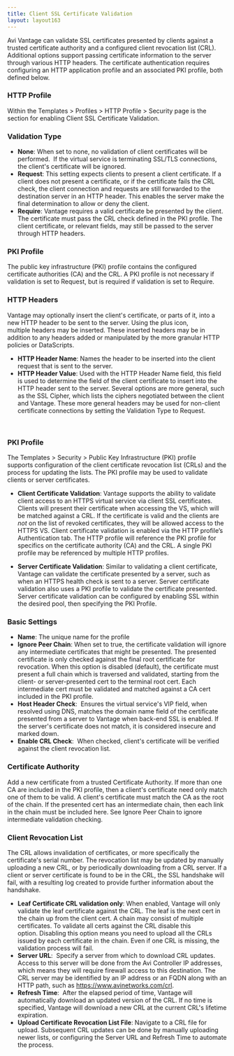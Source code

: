```yaml
---
title: Client SSL Certificate Validation
layout: layout163
---
```

Avi Vantage can validate SSL certificates presented by clients against a trusted certificate authority and a configured client revocation list (CRL). Additional options support passing certificate information to the server through various HTTP headers. The certificate authentication requires configuring an HTTP application profile and an associated PKI profile, both defined below.

### HTTP Profile

Within the Templates > Profiles > HTTP Profile > Security page is the section for enabling Client SSL Certificate Validation.

### Validation Type

* **None**: When set to none, no validation of client certificates will be performed.  If the virtual service is terminating SSL/TLS connections, the client's certificate will be ignored.
* **Request**: This setting expects clients to present a client certificate. If a client does not present a certificate, or if the certificate fails the CRL check, the client connection and requests are still forwarded to the destination server in an HTTP header. This enables the server make the final determination to allow or deny the client.
* **Require**: Vantage requires a valid certificate be presented by the client. The certificate must pass the CRL check defined in the PKI profile. The client certificate, or relevant fields, may still be passed to the server through HTTP headers. 

### PKI Profile

The public key infrastructure (PKI) profile contains the configured certificate authorities (CA) and the CRL. A PKI profile is not necessary if validation is set to Request, but is required if validation is set to Require.

### HTTP Headers

Vantage may optionally insert the client's certificate, or parts of it, into a new HTTP header to be sent to the server. Using the plus icon, multiple headers may be inserted. These inserted headers may be in addition to any headers added or manipulated by the more granular HTTP policies or DataScripts.

* **HTTP Header Name**: Names the header to be inserted into the client request that is sent to the server.
* **HTTP Header Value**: Used with the HTTP Header Name field, this field is used to determine the field of the client certificate to insert into the HTTP header sent to the server. Several options are more general, such as the SSL Cipher, which lists the ciphers negotiated between the client and Vantage. These more general headers may be used for non-client certificate connections by setting the Validation Type to Request. 

 

### PKI Profile

The Templates > Security > Public Key Infrastructure (PKI) profile supports configuration of the client certificate revocation list (CRLs) and the process for updating the lists. The PKI profile may be used to validate clients or server certificates.

* **Client Certificate Validation**: Vantage supports the ability to validate client access to an HTTPS virtual service via client SSL certificates. Clients will present their certificate when accessing the VS, which will be matched against a CRL. If the certificate is valid and the clients are *not* on the list of revoked certificates, they will be allowed access to the HTTPS VS. Client certificate validation is enabled via the HTTP profile’s Authentication tab. The HTTP profile will reference the PKI profile for specifics on the certificate authority (CA) and the CRL. A single PKI profile may be referenced by multiple HTTP profiles.

* **Server Certificate Validation**: Similar to validating a client certificate, Vantage can validate the certificate presented by a server, such as when an HTTPS health check is sent to a server. Server certificate validation also uses a PKI profile to validate the certificate presented. Server certificate validation can be configured by enabling SSL within the desired pool, then specifying the PKI Profile.

### Basic Settings

* **Name**: The unique name for the profile
* **Ignore Peer Chain**: When set to true, the certificate validation will ignore any intermediate certificates that might be presented. The presented certificate is only checked against the final root certificate for revocation. When this option is disabled (default), the certificate must present a full chain which is traversed and validated, starting from the client- or server-presented cert to the terminal root cert. Each intermediate cert must be validated and matched against a CA cert included in the PKI profile.
* **Host Header Check**:  Ensures the virtual service's VIP field, when resolved using DNS, matches the domain name field of the certificate presented from a server to Vantage when back-end SSL is enabled. If the server's certificate does not match, it is considered insecure and marked down.
* **Enable CRL Check**:  When checked, client's certificate will be verified against the client revocation list. 

### Certificate Authority

Add a new certificate from a trusted Certificate Authority. If more than one CA are included in the PKI profile, then a client's certificate need only match one of them to be valid. A client's certificate must match the CA as the root of the chain. If the presented cert has an intermediate chain, then each link in the chain must be included here. See Ignore Peer Chain to ignore intermediate validation checking.

### Client Revocation List

The CRL allows invalidation of certificates, or more specifically the certificate's serial number. The revocation list may be updated by manually uploading a new CRL, or by periodically downloading from a CRL server. If a client or server certificate is found to be in the CRL, the SSL handshake will fail, with a resulting log created to provide further information about the handshake.

* **Leaf Certificate CRL validation only**: When enabled, Vantage will only validate the leaf certificate against the CRL. The leaf is the next cert in the chain up from the client cert. A chain may consist of multiple certificates. To validate all certs against the CRL disable this option. Disabling this option means you need to upload all the CRLs issued by each certificate in the chain. Even if one CRL is missing, the validation process will fail.
* **Server URL**:  Specify a server from which to download CRL updates. Access to this server will be done from the Avi Controller IP addresses, which means they will require firewall access to this destination. The CRL server may be identified by an IP address or an FQDN along with an HTTP path, such as https://www.avinetworks.com/crl.
* **Refresh Time**:  After the elapsed period of time, Vantage will automatically download an updated version of the CRL. If no time is specified, Vantage will download a new CRL at the current CRL's lifetime expiration.
* **Upload Certificate Revocation List File**: Navigate to a CRL file for upload. Subsequent CRL updates can be done by manually uploading newer lists, or configuring the Server URL and Refresh Time to automate the process. 